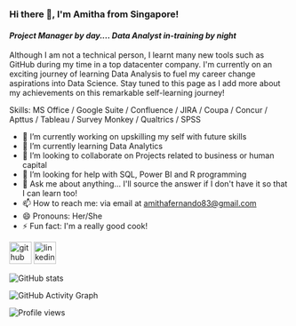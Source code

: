 ### Hi there 👋, I'm Amitha from Singapore!
#### *Project Manager by day.... Data Analyst in-training by night*
Although I am not a technical person, I learnt many new tools such as GitHub during my time in a top datacenter company. I'm currently on an exciting journey of learning Data Analysis to fuel my career change aspirations into Data Science. Stay tuned to this page as I add more about my achievements on this remarkable self-learning journey!

Skills: MS Office / Google Suite / Confluence / JIRA / Coupa / Concur / Apttus / Tableau / Survey Monkey / Qualtrics / SPSS

- 🔭 I’m currently working on upskilling my self with future skills 
- 🌱 I’m currently learning Data Analytics 
- 👯 I’m looking to collaborate on Projects related to business or human capital 
- 🤔 I’m looking for help with SQL, Power BI and R programming 
- 💬 Ask me about anything... I'll source the answer if I don't have it so that I can learn too! 
- 📫 How to reach me: via email at amithafernando83@gmail.com 
- 😄 Pronouns: Her/She 
- ⚡ Fun fact: I'm a really good cook! 


[<img src='https://cdn.jsdelivr.net/npm/simple-icons@3.0.1/icons/github.svg' alt='github' height='40'>](https://github.com/AmithaFernando83)  [<img src='https://cdn.jsdelivr.net/npm/simple-icons@3.0.1/icons/linkedin.svg' alt='linkedin' height='40'>](https://www.linkedin.com/in/amitha-fernando-6066bba8/)  

![GitHub stats](https://github-readme-stats.vercel.app/api?username=AmithaFernando83&show_icons=true)  

![GitHub Activity Graph](https://activity-graph.herokuapp.com/graph?username=AmithaFernando83)  

![Profile views](https://gpvc.arturio.dev/AmithaFernando83)  
